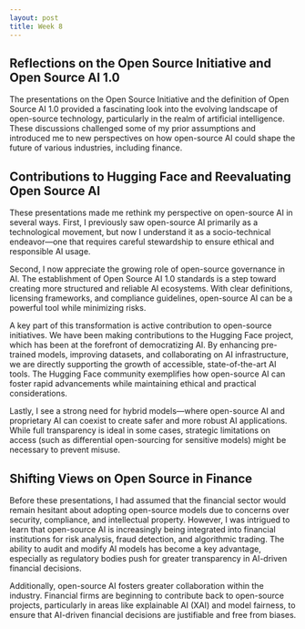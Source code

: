 ```yaml
---
layout: post
title: Week 8
---
```


## Reflections on the Open Source Initiative and Open Source AI 1.0

The presentations on the Open Source Initiative and the definition of Open Source AI 1.0 provided a fascinating look into the evolving landscape of open-source technology, particularly in the realm of artificial intelligence. These discussions challenged some of my prior assumptions and introduced me to new perspectives on how open-source AI could shape the future of various industries, including finance.

<!--more-->


## Contributions to Hugging Face and Reevaluating Open Source AI
These presentations made me rethink my perspective on open-source AI in several ways. First, I previously saw open-source AI primarily as a technological movement, but now I understand it as a socio-technical endeavor—one that requires careful stewardship to ensure ethical and responsible AI usage.

Second, I now appreciate the growing role of open-source governance in AI. The establishment of Open Source AI 1.0 standards is a step toward creating more structured and reliable AI ecosystems. With clear definitions, licensing frameworks, and compliance guidelines, open-source AI can be a powerful tool while minimizing risks.

A key part of this transformation is active contribution to open-source initiatives. We have been making contributions to the Hugging Face project, which has been at the forefront of democratizing AI. By enhancing pre-trained models, improving datasets, and collaborating on AI infrastructure, we are directly supporting the growth of accessible, state-of-the-art AI tools. The Hugging Face community exemplifies how open-source AI can foster rapid advancements while maintaining ethical and practical considerations.

Lastly, I see a strong need for hybrid models—where open-source AI and proprietary AI can coexist to create safer and more robust AI applications. While full transparency is ideal in some cases, strategic limitations on access (such as differential open-sourcing for sensitive models) might be necessary to prevent misuse.

## Shifting Views on Open Source in Finance
Before these presentations, I had assumed that the financial sector would remain hesitant about adopting open-source models due to concerns over security, compliance, and intellectual property. However, I was intrigued to learn that open-source AI is increasingly being integrated into financial institutions for risk analysis, fraud detection, and algorithmic trading. The ability to audit and modify AI models has become a key advantage, especially as regulatory bodies push for greater transparency in AI-driven financial decisions.

Additionally, open-source AI fosters greater collaboration within the industry. Financial firms are beginning to contribute back to open-source projects, particularly in areas like explainable AI (XAI) and model fairness, to ensure that AI-driven financial decisions are justifiable and free from biases.